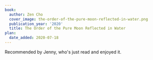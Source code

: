 ```yaml
---
book:
  author: Zen Cho
  cover_image: the-order-of-the-pure-moon-reflected-in-water.png
  publication_year: '2020'
  title: The Order of the Pure Moon Reflected in Water
plan:
  date_added: 2020-07-18
---
```


Recommended by Jenny, who's just read and enjoyed it.
